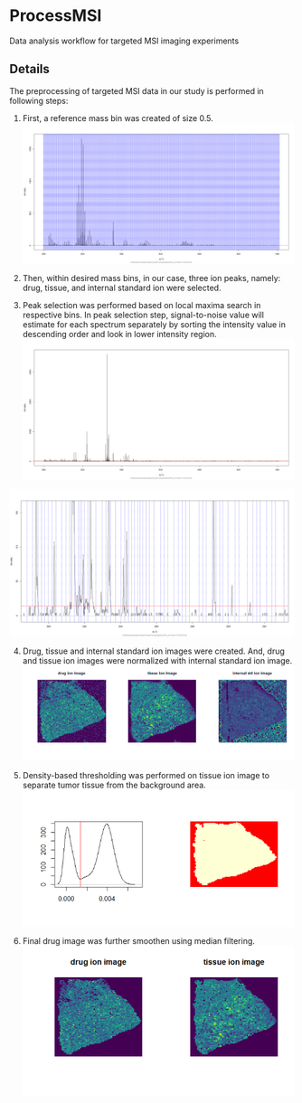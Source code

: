 # ProcessMSI
Data analysis workflow for targeted MSI imaging experiments

## Details 
The preprocessing of targeted MSI data in our study is performed in following steps:

1. First, a reference mass bin was created of size 0.5.
![alt text](https://github.com/pietrofranceschi/ProcessMSI/blob/master/BinnedSpectrum.png)

2. Then, within desired mass bins, in our case, three ion peaks, namely: drug, tissue, and internal standard ion were selected. 


3. Peak selection was performed based on local maxima search in respective bins. In peak selection step, signal-to-noise value will estimate for each spectrum separately by sorting the intensity value in descending order and look in lower intensity region. 
![alt text](https://github.com/pietrofranceschi/ProcessMSI/blob/master/snrspectrum.png)

![alt text](https://github.com/pietrofranceschi/ProcessMSI/blob/master/ZoomedPickedspectrum.png)

4. Drug, tissue and internal standard ion images were created. And, drug and tissue ion images were normalized with internal standard ion image. 
![alt text](https://github.com/pietrofranceschi/ProcessMSI/blob/master/IonImage.png)

5. Density-based thresholding was performed on tissue ion image to separate tumor tissue from the background area.
![alt text](https://github.com/pietrofranceschi/ProcessMSI/blob/master/MaskImg.png)

6. Final drug image was further smoothen using median filtering.
![alt text](https://github.com/pietrofranceschi/ProcessMSI/blob/master/FinalionImages.png)




